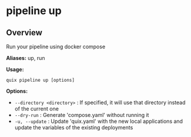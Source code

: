 # pipeline up

## Overview

Run your pipeline using docker compose

**Aliases:** up, run

**Usage:**

```
quix pipeline up [options]
```

**Options:**

- `--directory <directory>` : If specified, it will use that directory instead of the current one
- `--dry-run` : Generate 'compose.yaml' without running it
- `-u, --update` : Update 'quix.yaml' with the new local applications and update the variables of the existing deployments

